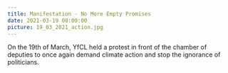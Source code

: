 ```yaml
---
title: Manifestation - No More Empty Promises
date: 2021-03-19 00:00:00
picture: 19_03_2021_action.jpg
---
```


On the 19th of March, YfCL held a protest in front of the chamber of deputies to once again demand climate action and stop the ignorance of politicians.
